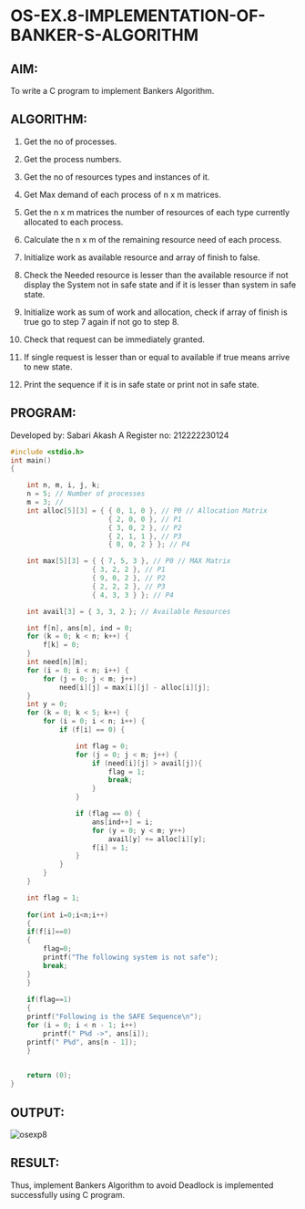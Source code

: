 # OS-EX.8-IMPLEMENTATION-OF-BANKER-S-ALGORITHM

## AIM: 
To write a C program to implement Bankers Algorithm.

## ALGORITHM:

1. Get the no of processes.

2. Get the process numbers.

3. Get the no of resources types and instances of it.

4. Get Max demand of each process of n x m matrices.

5. Get the n x m matrices the number of resources of each type currently allocated to each process.

6. Calculate the n x m of the remaining resource need of each process.

7. Initialize work as available resource and array of finish to false.

8. Check the Needed resource is lesser than the available resource if not display the System not in safe state and if it is lesser than system in safe state.

9. Initialize work as sum of work and allocation, check if array of finish is true go to step 7 again if not go to step 8.

10. Check that request can be immediately granted.

11. If single request is lesser than or equal to available if true means arrive to new state.

12. Print the sequence if it is in safe state or print not in safe state.


## PROGRAM:
Developed by: Sabari Akash A
Register no: 212222230124
```c
#include <stdio.h>
int main()
{

	int n, m, i, j, k;
	n = 5; // Number of processes
	m = 3; // 
	int alloc[5][3] = { { 0, 1, 0 }, // P0 // Allocation Matrix
						{ 2, 0, 0 }, // P1
						{ 3, 0, 2 }, // P2
						{ 2, 1, 1 }, // P3
						{ 0, 0, 2 } }; // P4

	int max[5][3] = { { 7, 5, 3 }, // P0 // MAX Matrix
					{ 3, 2, 2 }, // P1
					{ 9, 0, 2 }, // P2
					{ 2, 2, 2 }, // P3
					{ 4, 3, 3 } }; // P4

	int avail[3] = { 3, 3, 2 }; // Available Resources

	int f[n], ans[n], ind = 0;
	for (k = 0; k < n; k++) {
		f[k] = 0;
	}
	int need[n][m];
	for (i = 0; i < n; i++) {
		for (j = 0; j < m; j++)
			need[i][j] = max[i][j] - alloc[i][j];
	}
	int y = 0;
	for (k = 0; k < 5; k++) {
		for (i = 0; i < n; i++) {
			if (f[i] == 0) {

				int flag = 0;
				for (j = 0; j < m; j++) {
					if (need[i][j] > avail[j]){
						flag = 1;
						break;
					}
				}

				if (flag == 0) {
					ans[ind++] = i;
					for (y = 0; y < m; y++)
						avail[y] += alloc[i][y];
					f[i] = 1;
				}
			}
		}
	}

	int flag = 1;
	
	for(int i=0;i<n;i++)
	{
	if(f[i]==0)
	{
		flag=0;
		printf("The following system is not safe");
		break;
	}
	}
	
	if(flag==1)
	{
	printf("Following is the SAFE Sequence\n");
	for (i = 0; i < n - 1; i++)
		printf(" P%d ->", ans[i]);
	printf(" P%d", ans[n - 1]);
	}
	

	return (0);
}
```

## OUTPUT:
![osexp8](https://github.com/Sabariakash22009103/OS-EX.8-IMPLEMENTATION-OF-BANKER-S-ALGORITHM/assets/119390227/d6b50e83-4c81-4f5f-8d93-88594559033c)

## RESULT:
Thus, implement Bankers Algorithm to avoid Deadlock is implemented successfully using C program.
